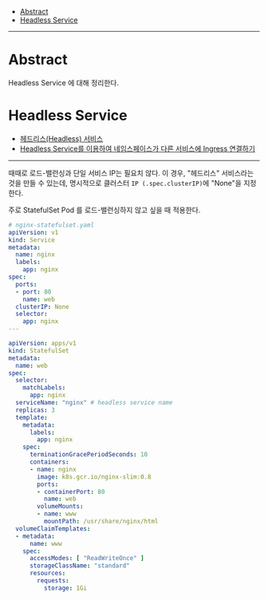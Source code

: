 - [Abstract](#abstract)
- [Headless Service](#headless-service)

----

# Abstract

Headless Service 에 대해 정리한다. 

# Headless Service

* [헤드리스(Headless) 서비스](https://kubernetes.io/ko/docs/concepts/services-networking/service/#%ED%97%A4%EB%93%9C%EB%A6%AC%EC%8A%A4-headless-%EC%84%9C%EB%B9%84%EC%8A%A4)
* [Headless Service를 이용하여 네임스페이스가 다른 서비스에 Ingress 연결하기](https://coffeewhale.com/kubernetes/service/2020/01/22/headless-svc/)

-----

때때로 로드-밸런싱과 단일 서비스 IP는 필요치 않다. 이 경우, "헤드리스" 서비스라는 것을 만들 수 있는데, 명시적으로 클러스터 `IP (.spec.clusterIP)`에 "None"을 지정한다.

주로 StatefulSet Pod 를 로드-밸런싱하지 않고 싶을 때 적용한다.

```yaml
# nginx-statefulset.yaml
apiVersion: v1
kind: Service
metadata:
  name: nginx
  labels:
    app: nginx
spec:
  ports:
  - port: 80
    name: web
  clusterIP: None
  selector:
    app: nginx
---

apiVersion: apps/v1
kind: StatefulSet
metadata:
  name: web
spec:
  selector:
    matchLabels:
      app: nginx
  serviceName: "nginx" # headless service name 
  replicas: 3 
  template:
    metadata:
      labels:
        app: nginx
    spec:
      terminationGracePeriodSeconds: 10 
      containers:
      - name: nginx
        image: k8s.gcr.io/nginx-slim:0.8
        ports:
        - containerPort: 80
          name: web
        volumeMounts:
        - name: www
          mountPath: /usr/share/nginx/html
  volumeClaimTemplates: 
  - metadata:
      name: www
    spec:
      accessModes: [ "ReadWriteOnce" ]
      storageClassName: "standard"
      resources:
        requests:
          storage: 1Gi
```
